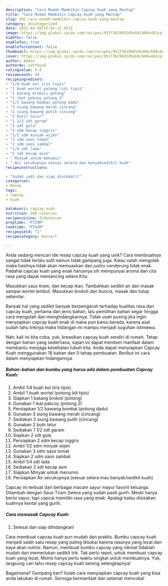 ```yaml
---
description: "Cara Mudah Membikin Capcay Kuah yang Mantap"
title: "Cara Mudah Membikin Capcay Kuah yang Mantap"
slug: 492-cara-mudah-membikin-capcay-kuah-yang-mantap
category: Uncategorized
date: 2022-03-26T15:01:22.051Z
image: https://img-global.cpcdn.com/recipes/951f362969105eb8/680x482cq70/capcay-kuah-foto-resep-utama.jpg
hideToc: false
enableToc: true
enableTocContent: false
thumbnail: https://img-global.cpcdn.com/recipes/951f362969105eb8/680x482cq70/capcay-kuah-foto-resep-utama.jpg
cover: https://img-global.cpcdn.com/recipes/951f362969105eb8/680x482cq70/capcay-kuah-foto-resep-utama.jpg
author: Admin
authorAv: notfound
ratingvalue: 4.8
reviewcount: 10
recipeingredient:
- "1/4 buah kol iris tipis"
- "1 buah wortel potong lidi tipis"
- "1 batang brokoli potong"
- "1 ikat pakcoy potong 2"
- "1/2 bawang bombai potong dadu"
- "3 siung bawang merah cincang"
- "2 siung bawang putih cincang"
- "2 butir telur"
- "1 1/2 sdt garam"
- "2 sdt gula"
- "2 sdm kecap inggris"
- "1/2 sdm minyak wijen"
- "3 sdm saos tomat"
- "2 sdm saos sambal"
- "1/4 sdt lada"
- "2 sdt kecap asin"
- " Minyak untuk menumis"
- " Air secukupnya sesuai selera mau banyaksedikit kuah"
recipeinstructions:

- "Sudah jadi dan siap dinikmati!"
categories:
- Resep
tags:
- capcay
- kuah

katakunci: capcay kuah 
nutrition: 268 calories
recipecuisine: Indonesian
preptime: "PT29M"
cooktime: "PT42M"
recipeyield: "1"
recipecategory: Dessert

---
```





Anda sedang mencari ide resep capcay kuah yang unik? Cara membuatnya sangat tidak terlalu sulit namun tidak gampang juga. Kalau salah mengolah maka hasilnya tidak akan memuaskan dan justru cenderung tidak enak. Padahal capcay kuah yang enak harusnya sih mempunyai aroma dan cita rasa yang dapat memancing selera Kita.





Masukkan saus tiram, dan kecap ikan. Tambahkan sedikit air dan masak sampai wortel lembut. Masukkan brokoli dan buncis, masak dan tutup sebentar.

Banyak hal yang sedikit banyak berpengaruh terhadap kualitas rasa dari capcay kuah, pertama dari jenis bahan, lalu pemilihan bahan segar hingga cara mengolah dan menghidangkannya. Tidak usah pusing jika ingin menyiapkan capcay kuah enak di mana pun kamu berada, karena asal sudah tahu triknya maka hidangan ini mampu menjadi suguhan istimewa.






Nah, kali ini kita coba, yuk, kreasikan capcay kuah sendiri di rumah. Tetap dengan bahan yang sederhana, sajian ini dapat memberi manfaat dalam membantu menjaga kesehatan tubuh kita. Anda dapat menyiapkan Capcay Kuah menggunakan 18 bahan dan 0 tahap pembuatan. Berikut ini cara dalam menyiapkan hidangannya.

<!--inarticleads1-->

##### Bahan-bahan dan bumbu yang harus ada dalam pembuatan Capcay Kuah:

1. Ambil 1/4 buah kol (iris tipis)
1. Ambil 1 buah wortel (potong lidi tipis)
1. Siapkan 1 batang brokoli (potong)
1. Gunakan 1 ikat pakcoy (potong 2)
1. Persiapkan 1/2 bawang bombai (potong dadu)
1. Gunakan 3 siung bawang merah (cincang)
1. Sediakan 2 siung bawang putih (cincang)
1. Gunakan 2 butir telur
1. Sediakan 1 1/2 sdt garam
1. Siapkan 2 sdt gula
1. Persiapkan 2 sdm kecap inggris
1. Ambil 1/2 sdm minyak wijen
1. Gunakan 3 sdm saos tomat
1. Siapkan 2 sdm saos sambal
1. Ambil 1/4 sdt lada
1. Sediakan 2 sdt kecap asin
1. Siapkan  Minyak untuk menumis
1. Persiapkan  Air secukupnya (sesuai selera mau banyak/sedikit kuah)


Capcay ini terbuat dari berbagai macam sayur mayur favorit keluarga. Ditambah dengan Saus Tiram Selera yang sudah pasti gurih. Meski hanya berisi sayur, tapi capcai memiliki rasa yang enak. Apalagi kalau disisakan kuahnya kental yang gurih. 

<!--inarticleads2-->

##### Cara memasak Capcay Kuah:


1. Selesai dan siap dihidangkan!

Cara membuat capcay kuah pun mudah dan praktis. Bumbu capcay kuah menjadi salah satu resep yang paling disukai karena rasanya yang lezat dan kaya akan nutrisi. Namun, membuat bumbu capcay yang nikmat tidaklah mudah dan memerlukan sedikit trik. Tak perlu repot, untuk membuat capcay kuah yang lezat, Moms hanya perlu waktu singkat untuk membuatnya. Yuk, langsung cari tahu resep capcay kuah bening selengkapnya! 

Bagaimana? Gampang kan? Itulah cara menyiapkan capcay kuah yang bisa anda lakukan di rumah. Semoga bermanfaat dan selamat mencoba!
